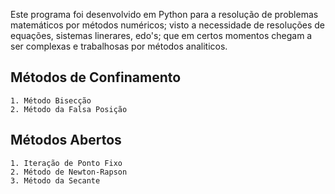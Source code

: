 

Este programa foi desenvolvido em Python para a resolução de problemas matemáticos por métodos numéricos; visto a necessidade de resoluções de equações, sistemas linerares, edo's; que em certos momentos chegam a ser complexas e trabalhosas por métodos analiticos.

## Métodos de Confinamento
    1. Método Bisecção
    2. Método da Falsa Posição

## Métodos Abertos
    1. Iteração de Ponto Fixo
    2. Método de Newton-Rapson
    3. Método da Secante
    
    
